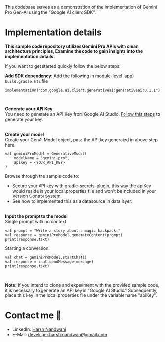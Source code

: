 This codebase serves as a demonstration of the implementation of Gemini Pro Gen-AI using the "Google AI client SDK".

# Implementation details
**This sample code repository utilizes Gemini Pro APIs with clean architecture principles, Examine the code to gain insights into the implementation details.**

If you want to get started quickly follow the below steps: <br>

**Add SDK dependency**: Add the following in module-level (app) ```build.gradle.kts``` file
```
implementation("com.google.ai.client.generativeai:generativeai:0.1.1")
```
<br>

**Generate your API Key** <br>
You need to generate an API Key from Google AI Studio. [Follow this steps](https://ai.google.dev/tutorials/setup) to generate your key.
<br> <br>

**Create your model** <br>
Create your GenAI Model object, pass the API key generated in above step here. 
```
val geminiProModel = GenerativeModel(
    modelName = "gemini-pro",
    apiKey = <YOUR_API_KEY>
)
```

Browse through the sample code to: <br>
- Secure your API key with gradle-secrets-plugin, this way the apiKey would reside in your local.properties file and won't be included in your Version Control System. <br>
- See how to implemented this as a datasource in data layer.
<br> <br>

**Input the prompt to the model** <br>
Single prompt with no context:
```
val prompt = "Write a story about a magic backpack."
val response = geminiProModel.generateContent(prompt)
print(response.text)
```
Starting a conversion:
```
val chat = geminiProModel.startChat()
val response = chat.sendMessage(message)
print(response.text)
```
<br>

**Note:** If you intend to clone and experiment with the provided sample code, it is necessary to generate an API key in "Google AI Studio." Subsequently, place this key in the local.properties file under the variable name "apiKey".
<br>

# Contact me :email:
- LinkedIn: [Harsh Nandwani](https://www.linkedin.com/in/harsh-nandwani/)
- E-Mail: developer.harsh.nandwani@gmail.com
